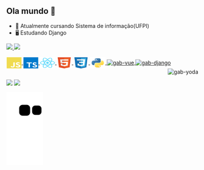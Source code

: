 ## Ola mundo 👋

- 🔭 Atualmente cursando Sistema de informação(UFPI)
- 🖥️ Estudando Django


 <div>
  <a href="https://github.com/GabrielNegreiro">
  <img height="180em" src="https://github-readme-stats.vercel.app/api?username=GabrielNegreiro&show_icons=true&theme=highcontrast&include_all_commits=true&count_private=true"/>
  <img height="180em" src="https://github-readme-stats.vercel.app/api/top-langs/?username=GabrielNegreiro&layout=compact&langs_count=16&theme=highcontrast"/>
    
</div>
<div style="display: inline_block"><br>
  <img align="center" alt="gab-Js" height="30" width="40" src="https://raw.githubusercontent.com/devicons/devicon/master/icons/javascript/javascript-plain.svg">
  <img align="center" alt="gab-Ts" height="30" width="40" src="https://raw.githubusercontent.com/devicons/devicon/master/icons/typescript/typescript-plain.svg">
  <img align="center" alt="gab-React" height="30" width="40" src="https://raw.githubusercontent.com/devicons/devicon/master/icons/react/react-original.svg">
  <img align="center" alt="gab-HTML" height="30" width="40" src="https://raw.githubusercontent.com/devicons/devicon/master/icons/html5/html5-original.svg">
  <img align="center" alt="gab-CSS" height="30" width="40" src="https://raw.githubusercontent.com/devicons/devicon/master/icons/css3/css3-original.svg">
  <img align="center" alt="gab-Python" height="30" width="40" src="https://raw.githubusercontent.com/devicons/devicon/master/icons/python/python-original.svg">
  <img align="center" alt="gab-vue" height="30" width="40"  src="https://cdn.jsdelivr.net/gh/devicons/devicon@latest/icons/vuejs/vuejs-original.svg">
  <img align="center" alt="gab-django" height="30" width="40"src="https://cdn.jsdelivr.net/gh/devicons/devicon@latest/icons/django/django-plain.svg" />
  <img align="right" alt="gab-yoda" src="https://giffiles.alphacoders.com/146/14623.gif">
</div>

##

<div> 
  <a href="https://www.instagram.com/gabriel.negreiros/" target="_blank"><img src="https://img.shields.io/badge/-Instagram-%23E4405F?style=for-the-badge&logo=instagram&logoColor=white" target="_blank"></a>
  <a href="https://www.linkedin.com/in/gabriel-negreiros-71b483300/" target="_blank"><img src="https://img.shields.io/badge/-LinkedIn-%230077B5?style=for-the-badge&logo=linkedin&logoColor=white" target="_blank"></a> 
 
  ![Snake animation](https://github.com/GabrielNegreiro/GabrielNegreiro/blob/output/github-contribution-grid-snake.svg)
